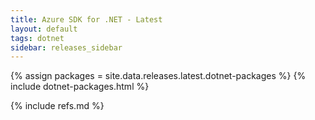 ```yaml
---
title: Azure SDK for .NET - Latest
layout: default
tags: dotnet
sidebar: releases_sidebar
---
```


{% assign packages = site.data.releases.latest.dotnet-packages %}
{% include dotnet-packages.html %}

{% include refs.md %}
